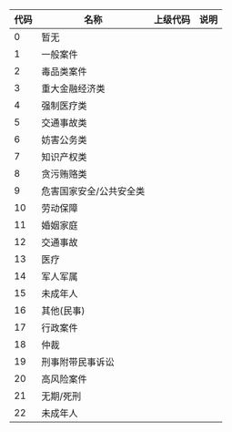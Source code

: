 | 代码 | 名称                    | 上级代码 | 说明 |
| ---- | ----------------------- | -------- | ---- |
| 0    | 暂无                    |          |      |
| 1    | 一般案件                |          |    |
| 2    | 毒品类案件              |          |      |
| 3    | 重大金融经济类         |          |      |
| 4    | 强制医疗类              |          |      |
| 5    | 交通事故类              |          |      |
| 6    | 妨害公务类              |          |      |
| 7    | 知识产权类              |          |      |
| 8    | 贪污贿赂类              |          |      |
| 9    | 危害国家安全/公共安全类 |          |      |
| 10   | 劳动保障                |          |      |
| 11   | 婚姻家庭               |          |      |
| 12   | 交通事故                |          |      |
| 13   | 医疗                    |          |      |
| 14   | 军人军属                |          |      |
| 15   | 未成年人                |          |      |
| 16   | 其他(民事)              |          |      |
| 17   | 行政案件                |          |      |
| 18   | 仲裁                    |          |      |
| 19   | 刑事附带民事诉讼        |          |      |
| 20   | 高风险案件              |          |      |
| 21   | 无期/死刑               |          |      |
| 22   | 未成年人                |          |      |